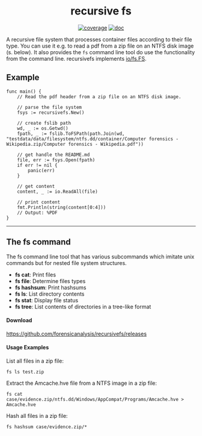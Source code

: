 <h1 align="center">recursive fs</h1>

<p  align="center">
 <a href="https://codecov.io/gh/forensicanalysis/recursivefs"><img src="https://codecov.io/gh/forensicanalysis/recursivefs/branch/master/graph/badge.svg" alt="coverage" /></a>
 <a href="https://godocs.io/github.com/forensicanalysis/recursivefs"><img src="https://godocs.io/github.com/forensicanalysis/recursivefs?status.svg" alt="doc" /></a>
</p>

A recursive file system that processes container files according to their file type. 
You can use it e.g. to read a pdf from a zip file on an NTFS disk image (s. below). 
It also provides the `fs` command line tool do use the functionality from the command line.
recursivefs implements [io/fs.FS](https://tip.golang.org/pkg/io/fs).


## Example

``` golang
func main() {
	// Read the pdf header from a zip file on an NTFS disk image.

	// parse the file system
	fsys := recursivefs.New()

	// create fslib path
	wd, _ := os.Getwd()
	fpath, _ := fslib.ToFSPath(path.Join(wd, "testdata/data/filesystem/ntfs.dd/container/Computer forensics - Wikipedia.zip/Computer forensics - Wikipedia.pdf"))

	// get handle the README.md
	file, err := fsys.Open(fpath)
	if err != nil {
		panic(err)
	}

	// get content
	content, _ := io.ReadAll(file)

	// print content
	fmt.Println(string(content[0:4]))
	// Output: %PDF
}
```

---

## The fs command

The fs command line tool that has various subcommands which imitate unix commands
but for nested file system structures.

- **fs cat**: Print files
- **fs file**: Determine files types
- **fs hashsum**: Print hashsums
- **fs ls**: List directory contents
- **fs stat**: Display file status
- **fs tree**: List contents of directories in a tree-like format


#### Download

https://github.com/forensicanalysis/recursivefs/releases

#### Usage Examples

List all files in a zip file:
```
fs ls test.zip
```

Extract the Amcache.hve file from a NTFS image in a zip file:

```
fs cat case/evidence.zip/ntfs.dd/Windows/AppCompat/Programs/Amcache.hve > Amcache.hve
```

Hash all files in a zip file:
```
fs hashsum case/evidence.zip/*
```

